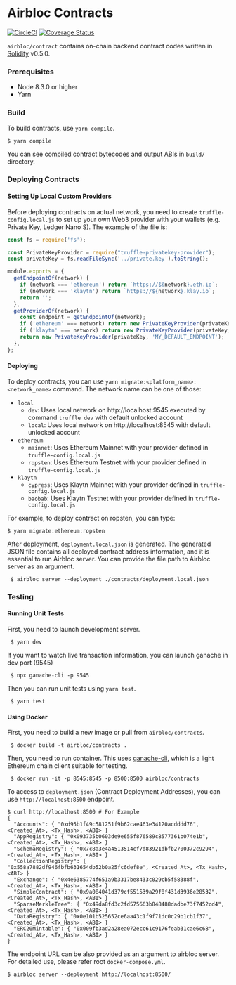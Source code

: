 Airbloc Contracts
=================
[![CircleCI](https://circleci.com/gh/airbloc/contracts/tree/master.svg?style=shield)](https://circleci.com/gh/airbloc/contracts/tree/master)
[![Coverage Status](https://coveralls.io/repos/github/airbloc/contracts/badge.svg?branch=master)](https://coveralls.io/github/airbloc/contracts?branch=master)

`airbloc/contract` contains on-chain backend contract codes
written in [Solidity](https://solidity.readthedocs.io) v0.5.0.

### Prerequisites

 - Node 8.3.0 or higher
 - Yarn

### Build

To build contracts, use `yarn compile`.

```
$ yarn compile
```

You can see compiled contract bytecodes and output ABIs in `build/` directory.


### Deploying Contracts

#### Setting Up Local Custom Providers

Before deploying contracts on actual network, you need to create `truffle-config.local.js` to set up your own Web3 provider with your wallets
(e.g. Private Key, Ledger Nano S). The example of the file is:

```js
const fs = require('fs');

const PrivateKeyProvider = require("truffle-privatekey-provider");
const privateKey = fs.readFileSync('../private.key').toString();

module.exports = {
  getEndpointOf(network) {
    if (network === 'ethereum') return `https://${network}.eth.io`;
    if (network === 'klaytn') return `https://${network}.klay.io`;
    return '';
  },
  getProviderOf(network) {
    const endpoint = getEndpointOf(network);
    if ('ethereum' === network) return new PrivateKeyProvider(privateKey, endpoint);
    if ('klaytn' === network) return new PrivateKeyProvider(privateKey, endpoint);
    return new PrivateKeyProvider(privateKey, 'MY_DEFAULT_ENDPOINT');
  },
};
```

#### Deploying

To deploy contracts, you can use `yarn migrate:<platform_name>:<network_name>` command. The network name can be one of those:

* `local`
  * `dev`: Uses local network on http://localhost:9545 executed by command `truffle dev` with default unlocked account
  * `local`: Uses local network on http://localhost:8545 with default unlocked account
* `ethereum`
  * `mainnet`: Uses Ethereum Mainnet with your provider defined in `truffle-config.local.js`
  * `ropsten`: Uses Ethereum Testnet with your provider defined in `truffle-config.local.js`
* `klaytn`
  * `cypress`: Uses Klaytn Mainnet with your provider defined in `truffle-config.local.js`
  * `baobab`: Uses Klaytn Testnet with your provider defined in `truffle-config.local.js`

For example, to deploy contract on ropsten, you can type:

```
$ yarn migrate:ethereum:ropsten
```

After deployment, `deployment.local.json` is generated. The generated JSON file contains all deployed contract address
information, and it is essential to run Airbloc server. You can provide the file path to Airbloc server as an argument.

```
 $ airbloc server --deployment ./contracts/deployment.local.json
```

### Testing

#### Running Unit Tests

First, you need to launch development server.

```
 $ yarn dev
```

If you want to watch live transaction information, you can launch ganache in dev port (9545)
```
 $ npx ganache-cli -p 9545
```

Then you can run unit tests using `yarn test`.

```
 $ yarn test
```

#### Using Docker

First, you need to build a new image or pull from `airbloc/contracts`.

```
 $ docker build -t airbloc/contracts .
```

Then, you need to run container. This uses [ganache-cli](https://truffleframework.com/ganache), which is a light Ethereum chain client suitable for testing.

```
 $ docker run -it -p 8545:8545 -p 8500:8500 airbloc/contracts
```

To access to `deployment.json` (Contract Deployment Addresses), you can use `http://localhost:8500` endpoint.

```
$ curl http://localhost:8500 # For Example
{
  "Accounts": { "0xd95b1f49c581251f9b62cae463e34120acdddd76", <Created_At>, <Tx_Hash>, <ABI> }
  "AppRegistry": { "0x093735b0603de9e655f876589c8577361b074e1b", <Created_At>, <Tx_Hash>, <ABI> }
  "SchemaRegistry": { "0x7c8a3e4a4513514cf7d83921dbfb2700372c9294", <Created_At>, <Tx_Hash>, <ABI> }
  "CollectionRegistry": { "0x558a7882df946fbfb631654db52b0a25fc6def8e", <Created_At>, <Tx_Hash>, <ABI> }
  "Exchange": { "0x4e6385774f651a9b3317be8433c029cb5f58388f", <Created_At>, <Tx_Hash>, <ABI> }
  "SimpleContract": { "0x9a084041d379cf551539a29f8f431d3936e28532", <Created_At>, <Tx_Hash>, <ABI> }
  "SparseMerkleTree": { "0x49da8fd3c2fd575663b848488dadbe73f7452cd4", <Created_At>, <Tx_Hash>, <ABI> }
  "DataRegistry": { "0x0e101b525652ce6aa43c1f9f71dc0c29b1cb1f37", <Created_At>, <Tx_Hash>, <ABI> }
  "ERC20Mintable": { "0x009fb3ad2a28ea072ecc61c9176feab31cae6c68", <Created_At>, <Tx_Hash>, <ABI> }
}
```

The endpoint URL can be also provided as an argument to airbloc server.
For detailed use, please refer root `docker-compose.yml`.

```
$ airbloc server --deployment http://localhost:8500/
```
